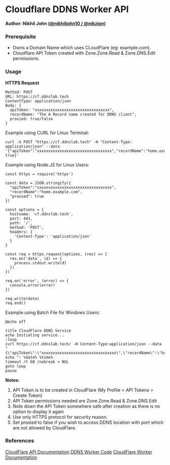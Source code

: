 # Cloudflare DDNS Worker API

**Author: Nikhil John [(@nikhiljohn10 / @nikzjon)](https://github.com/nikhiljohn10)**


### Prerequisite

- Owns a Domain Name which uses CLoudFlare (eg: example.com).
- Cloudflare API Token created with Zone.Zone.Read & Zone.DNS.Edit permissions.


### Usage

**HTTPS Request**
```
Method: POST
URL: https://cf.ddnslab.tech
ContentType: application/json
Body: {
  apiToken: "xxxxxxxxxxxxxxxxxxxxxxxxxxxxxxxxx",
  recordName: "The A Record name created for DDNS client",
  proxied: true/false
}
```
Example using CURL for Linux Terminal:
```
curl -X POST "https://cf.ddnslab.tech" -H "Content-Type: application/json" --data '{"apiToken":"xxxxxxxxxxxxxxxxxxxxxxxxxxxxxxxxx","recordName":"home.example.com","proxied": true}'
```

Example using Node.JS for Linux Users:
```
const https = require('https')

const data = JSON.stringify({
  "apiToken":"xxxxxxxxxxxxxxxxxxxxxxxxxxxxxxxxx",
  "recordName":"home.example.com",
  "proxied": true 
})

const options = {
  hostname: 'cf.ddnslab.tech',
  port: 443,
  path: '/',
  method: 'POST',
  headers: {
    'Content-Type': 'application/json'
  }
}

const req = https.request(options, (res) => {
  res.on('data', (d) => {
    process.stdout.write(d)
  })
})

req.on('error', (error) => {
  console.error(error)
})

req.write(data)
req.end()
```

Example using Batch File for Windows Users:
```
@echo off

title CloudFlare DDNS Service
echo Initiating service...
:loop
curl https://cf.ddnslab.tech/ -H Content-Type:application/json --data "{\"apiToken\":\"xxxxxxxxxxxxxxxxxxxxxxxxxxxxxxxxx\",\"recordName\":\"home.example.com\",\"proxied\":true}"
echo ^: %date% %time%
timeout /t 60 /nobreak > NUL
goto loop
pause
```


**Notes:**
1. API Token is to be created in CloudFlare (My Profile > API Tokens > Create Token)
2. API Token permissions needed are Zone.Zone.Read & Zone.DNS.Edit
3. Note down the API Token somewhere safe after creation as there is no option to display it again
4. Use only HTTPS protocol for security reason.
5. Set proxied to false if you wish to access DDNS location with port which are not allowed by CloudFlare.


### References

[CloudFlare API Documentation](https://api.cloudflare.com)
[DDNS Worker Code](https://github.com/jwala-diamonds/ddnslab.tech/blob/master/worker.js)
[CloudFlare Worker Documentation](https://developers.cloudflare.com/workers/)